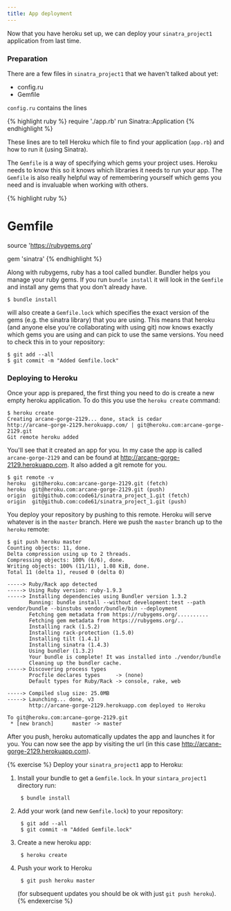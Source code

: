 ```yaml
---
title: App deployment
---
```


Now that you have heroku set up, we can deploy your `sinatra_project1` application from last time.

### Preparation

There are a few files in `sinatra_project1` that we haven't talked about yet:

* config.ru
* Gemfile

`config.ru` contains the lines

{% highlight ruby %}
require './app.rb'
run Sinatra::Application
{% endhighlight %}

These lines are to tell Heroku which file to find your application (`app.rb`) and how to run it (using Sinatra).

The `Gemfile` is a way of specifying which gems your project uses. Heroku needs to know this so it knows which libraries it needs to run your app. The `Gemfile` is also really helpful way of remembering yourself which gems you need and is invaluable when working with others.

{% highlight ruby %}
# Gemfile

source 'https://rubygems.org'

gem 'sinatra'
{% endhighlight %}

Along with rubygems, ruby has a tool called bundler. Bundler helps you manage your ruby gems. If you run `bundle install` it will look in the `Gemfile` and install any gems that you don't already have.

    $ bundle install

 will also create a `Gemfile.lock` which specifies the exact version of the gems (e.g. the sinatra library) that you are using. This means that heroku (and anyone else you're collaborating with using git) now knows exactly which gems you are using and can pick to use the same versions. You need to check this in to your repository:

    $ git add --all
    $ git commit -m "Added Gemfile.lock"

### Deploying to Heroku

Once your app is prepared, the first thing you need to do is create a new empty heroku application. To do this you use the `heroku create` command:

    $ heroku create
    Creating arcane-gorge-2129... done, stack is cedar
    http://arcane-gorge-2129.herokuapp.com/ | git@heroku.com:arcane-gorge-2129.git
    Git remote heroku added

You'll see that it created an app for you. In my case the app is called `arcane-gorge-2129` and can be found at http://arcane-gorge-2129.herokuapp.com. It also added a git remote for you. 

    $ git remote -v
    heroku  git@heroku.com:arcane-gorge-2129.git (fetch)
    heroku  git@heroku.com:arcane-gorge-2129.git (push)
    origin  git@github.com:code61/sinatra_project_1.git (fetch)
    origin  git@github.com:code61/sinatra_project_1.git (push)

You deploy your repository by pushing to this remote. Heroku will serve whatever is in the `master` branch. Here we push the `master` branch up to the `heroku` remote:

    $ git push heroku master
    Counting objects: 11, done.
    Delta compression using up to 2 threads.
    Compressing objects: 100% (6/6), done.
    Writing objects: 100% (11/11), 1.08 KiB, done.
    Total 11 (delta 1), reused 0 (delta 0)

    -----> Ruby/Rack app detected
    -----> Using Ruby version: ruby-1.9.3
    -----> Installing dependencies using Bundler version 1.3.2
           Running: bundle install --without development:test --path vendor/bundle --binstubs vendor/bundle/bin --deployment
           Fetching gem metadata from https://rubygems.org/..........
           Fetching gem metadata from https://rubygems.org/..
           Installing rack (1.5.2)
           Installing rack-protection (1.5.0)
           Installing tilt (1.4.1)
           Installing sinatra (1.4.3)
           Using bundler (1.3.2)
           Your bundle is complete! It was installed into ./vendor/bundle
           Cleaning up the bundler cache.
    -----> Discovering process types
           Procfile declares types     -> (none)
           Default types for Ruby/Rack -> console, rake, web

    -----> Compiled slug size: 25.0MB
    -----> Launching... done, v3
           http://arcane-gorge-2129.herokuapp.com deployed to Heroku

    To git@heroku.com:arcane-gorge-2129.git
     * [new branch]      master -> master

After you push, heroku automatically updates the app and launches it for you. You can now see the app by visiting the url (in this case http://arcane-gorge-2129.herokuapp.com).

{% exercise %}
Deploy your `sinatra_project1` app to Heroku:
1. Install your bundle to get a `Gemfile.lock`. In your `sintara_project1` directory run:

        $ bundle install

2. Add your work (and new `Gemfile.lock`) to your repository:

        $ git add --all
        $ git commit -m "Added Gemfile.lock"

3. Create a new heroku app:

        $ heroku create

4. Push your work to Heroku

        $ git push heroku master

    (for subsequent updates you should be ok with just `git push heroku`).
{% endexercise %}